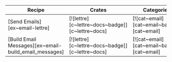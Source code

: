 | Recipe | Crates | Categories |
|--------|--------|------------|
| [Send Emails][ex~email-lettre] | [![lettre][c~lettre~docs~badge]][c~lettre~docs] | [![cat~email][cat~email~badge]][cat~email] |
| [Build Email Messages][ex~email-build_email_messages] | [![lettre][c~lettre~docs~badge]][c~lettre~docs] | [![cat~email][cat~email~badge]][cat~email] |

